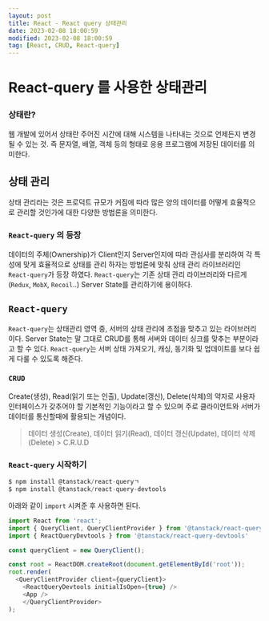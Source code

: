 ```yaml
---
layout: post
title: React - React query 상태관리
date: 2023-02-08 18:00:59
modified: 2023-02-08 18:00:59
tag: [React, CRUD, React-query]
---
```


# React-query 를 사용한 상태관리
### 상태란?
웹 개발에 있어서 상태란 주어진 시간에 대해 시스템을 나타내는 것으로 언제든지 변경될 수 있는 것. 즉 문자열, 배열, 객체 등의 형태로 응용 프로그램에 저장된 데이터를 의미한다.

## 상태 관리
상태 관리라는 것은 프로덕트 규모가 커짐에 따라 많은 양의 데이터를 어떻게 효율적으로 관리할 것인가에 대한 다양한 방법론을 의미한다. 

### `React-query` 의 등장
데이터의 주체(Ownership)가 Client인지 Server인지에 따라 관심사를 분리하여 각 특성에 맞게 효율적으로 상태를 관리 하자는 방법론에 맞춰 상태 관리 라이브러리인 `React-query`가 등장 하였다. `React-query`는 기존 상태 관리 라이브러리와 다르게 (`Redux`, `MobX`, `Recoil`..) Server State를 관리하기에 용이하다.

## `React-query`
`React-query`는 상태관리 영역 중, 서버의 상태 관리에 초점을 맞추고 있는 라이브러리이다. Server State는 말 그대로 CRUD를 통해 서버와 데이터 싱크를 맞추는 부분이라고 할 수 있다. `React-query`는 서버 상태 가져오기, 캐싱, 동기화 및 업데이트를 보다 쉽게 다룰 수 있도록 해준다.
### `CRUD`
Create(생성), Read(읽기 또는 인출), Update(갱신), Delete(삭제)의 약자로 사용자 인터페이스가 갖추어야 할 기본적인 기능이라고 할 수 있으며 주로 클라이언트와 서버가 데이터를 통신할때에 활용되는 개념이다. 
> 데이터 생성(Create), 데이터 읽기(Read), 데이터 갱신(Update), 데이터 삭제(Delete) > C.R.U.D

### `React-query` 시작하기
```javascript
$ npm install @tanstack/react-queryㄱ
$ npm install @tanstack/react-query-devtools
```
아래와 같이 `import` 시켜준 후 사용하면 된다.
```javascript
import React from 'react';
import { QueryClient, QueryClientProvider } from '@tanstack/react-query';
import { ReactQueryDevtools } from '@tanstack/react-query-devtools'

const queryClient = new QueryClient();

const root = ReactDOM.createRoot(document.getElementById('root'));
root.render(
  <QueryClientProvider client={queryClient}>
    <ReactQueryDevtools initialIsOpen={true} />
    <App />
    </QueryClientProvider>
);
```

